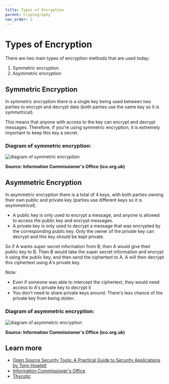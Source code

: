 ```yaml
---
title: Types of Encryption
parent: Cryptography
nav_order: 2
---
```


# Types of Encryption
There are two main types of encryption methods that are used today:
1. Symmetric encryption
2. Asymmetric encryption

## Symmetric Encryption
In symmetric encryption there is a single key being used between two parties
to encrypt and decrypt data (both parties use the same key so it is _symmetrical_).

This means that _anyone_ with access to the key can encrypt and decrypt messages.
Therefore, if you're using symmetric encryption, it is extremely important to
keep this key a secret.

### Diagram of symmetric encryption:
![diagram of symmetric encryption](https://ico.org.uk/media/images/other/2260256/symmetric.gif)

**Source: Information Commissioner's Office (ico.org.uk)**

## Asymmetric Encryption
In asymmetric encryption there is a total of 4 keys, with both parties
owning their own public and private key (parties use different keys so it is _asymmetrical_).

- A public key is only used to encrypt a message, and anyone is allowed to access the public key and encrypt messages.
- A private key is only used to decrypt a message that was encrypted by the corresponding public key.
Only the owner of the private key can decrypt and this key should be kept private.

So if A wants super secret information from B, then A would give their
public key to B. Then B would take the super secret information and encrypt it using the public key,
and then send the ciphertext to A. A will then decrypt this ciphertext using A's private key.

Note:
- Even if someone was able to intercept the ciphertext, they would need access to A's private key
to decrypt it
- You don't need to share private keys around. There's less chance of the private key from being stolen.

### Diagram of asymmetric encryption:
![diagram of asymmetric encryption](https://ico.org.uk/media/images/other/2260261/asymmetric.gif)

**Source: Information Commissioner's Office (ico.org.uk)**

## Learn more
- [Open Source Security Tools: A Practical Guide to Security Applications
 by Tony Howlett](http://books.gigatux.nl/mirror/securitytools/ddu/ch09lev1sec1.html)
- [Information Commissioner's Office](https://ico.org.uk/for-organisations/guide-to-data-protection/guide-to-the-general-data-protection-regulation-gdpr/encryption/what-types-of-encryption-are-there/)
- [Thycotic](https://thycotic.com/company/blog/2017/06/12/how-does-encryption-work/)
